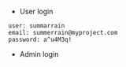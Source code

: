 * User login

```
user: summarrain
email: summerrain@myproject.com
password: a^u4M3q!
```

* Admin login